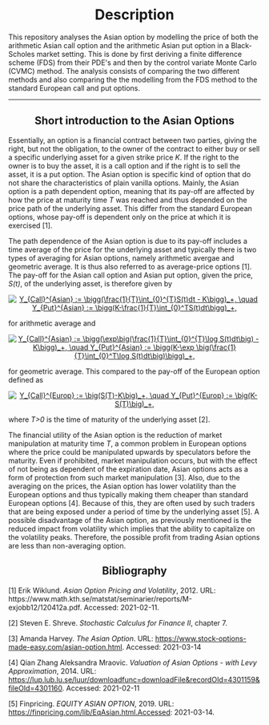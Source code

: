 <h1 align="center"> Description </h1>
This repository analyses the Asian option by modelling the price of both the arithmetic Asian call option and the arithmetic Asian put option in a Black-Scholes market setting. This is done by first deriving a finite difference scheme (FDS) from their PDE's and then by the control variate Monte Carlo (CVMC) method. The analysis consists of comparing the two different methods and also comparing the the modelling from the FDS method to the standard European call and put options. 

<hr>

<h2 align="center">Short introduction to the Asian Options</h2>

Essentially, an option is a financial contract between two parties, giving the right, but not the obligation, to the owner of the contract to either buy or sell a specific underlying asset for a given strike price <i>K</i>. If the right to the owner is to buy the asset, it is a call option and if the right is to sell the asset, it is a put option. The Asian option is specific kind of option that do not share the characteristics of plain vanilla options. Mainly, the Asian option is a path dependent option, meaning that its pay-off are affected by how the price at maturity time <i>T</i> was reached and thus depended on the price path of the underlying asset. This differ from the standard European options, whose pay-off is dependent only on the price at which it is exercised [1].


The path dependence of the Asian option is due to its pay-off includes a time average of the price for the underlying asset and typically there is two types of averaging for Asian options, namely arithmetic avergae and geometric average. It is thus also referred to as average-price options [1]. The pay-off for the Asian call option and Asian put option, given the price, <i>S(t)</i>, of the underlying asset, is therefore given by

<p align="center"><a href="https://www.codecogs.com/eqnedit.php?latex=Y_{Call}^{Asian}&space;:=&space;\bigg(\frac{1}{T}\int_{0}^{T}S(t)dt&space;-&space;K\bigg)_&plus;,&space;\quad&space;Y_{Put}^{Asian}&space;:=&space;\bigg(K-\frac{1}{T}\int_{0}^TS(t)dt\bigg)_&plus;," target="_blank"><img src="https://latex.codecogs.com/gif.latex?Y_{Call}^{Asian}&space;:=&space;\bigg(\frac{1}{T}\int_{0}^{T}S(t)dt&space;-&space;K\bigg)_&plus;,&space;\quad&space;Y_{Put}^{Asian}&space;:=&space;\bigg(K-\frac{1}{T}\int_{0}^TS(t)dt\bigg)_&plus;," title="Y_{Call}^{Asian} := \bigg(\frac{1}{T}\int_{0}^{T}S(t)dt - K\bigg)_+, \quad Y_{Put}^{Asian} := \bigg(K-\frac{1}{T}\int_{0}^TS(t)dt\bigg)_+," /></a></p>

for arithmetic average and 

<p align="center"><a href="https://www.codecogs.com/eqnedit.php?latex=Y_{Call}^{Asian}&space;:=&space;\bigg(\exp\big(\frac{1}{T}\int_{0}^{T}\log&space;S(t)dt\big)&space;-&space;K\bigg)_&plus;,&space;\quad&space;Y_{Put}^{Asian}&space;:=&space;\bigg(K-\exp&space;\big(\frac{1}{T}\int_{0}^T\log&space;S(t)dt\big)\bigg)_&plus;," target="_blank"><img src="https://latex.codecogs.com/png.latex?Y_{Call}^{Asian}&space;:=&space;\bigg(\exp\big(\frac{1}{T}\int_{0}^{T}\log&space;S(t)dt\big)&space;-&space;K\bigg)_&plus;,&space;\quad&space;Y_{Put}^{Asian}&space;:=&space;\bigg(K-\exp&space;\big(\frac{1}{T}\int_{0}^T\log&space;S(t)dt\big)\bigg)_&plus;," title="Y_{Call}^{Asian} := \bigg(\exp\big(\frac{1}{T}\int_{0}^{T}\log S(t)dt\big) - K\bigg)_+, \quad Y_{Put}^{Asian} := \bigg(K-\exp \big(\frac{1}{T}\int_{0}^T\log S(t)dt\big)\bigg)_+," /></a></p>

for geometric average. This compared to the pay-off of the European option defined as 

<p align="center"><a href="https://www.codecogs.com/eqnedit.php?latex=Y_{Call}^{Europ}&space;:=&space;\big(S(T)-K\big)_&plus;,&space;\quad&space;Y_{Put}^{Europ}&space;:=&space;\big(K-S(T)\big)_&plus;," target="_blank"><img src="https://latex.codecogs.com/png.latex?Y_{Call}^{Europ}&space;:=&space;\big(S(T)-K\big)_&plus;,&space;\quad&space;Y_{Put}^{Europ}&space;:=&space;\big(K-S(T)\big)_&plus;," title="Y_{Call}^{Europ} := \big(S(T)-K\big)_+, \quad Y_{Put}^{Europ} := \big(K-S(T)\big)_+," /></a></p>

where <i>T>0</i> is the time of maturity of the underlying asset [2]. 


The financial utility of the Asian option is the reduction of market manipulation at maturity time <i>T</i>, a common problem in European options where the price could be manipulated upwards by speculators before the maturity. Even if prohibited, market manipulation occurs, but with the effect of not being as dependent of the expiration date, Asian options acts as a form of protection from such market manipulation [3]. Also, due to the averaging on the prices, the Asian option has lower volatility than the European options and thus typically making them cheaper than standard European options [4]. Because of this, they are often used by such traders that are being exposed under a period of time by the underlying asset [5]. A possible disadvantage of the Asian option, as previously mentioned is the reduced impact from volatility which implies that the ability to capitalize on the volatility peaks. Therefore, the possible profit from trading Asian options are less than non-averaging option.


<h2 align="center">Bibliography</h2>
[1] Erik Wiklund. <i>Asian Option Pricing and Volatility</i>, 2012. URL: https://www.math.kth.se/matstat/seminarier/reports/M-exjobb12/120412a.pdf. Accessed: 2021-02-11.


[2] Steven E. Shreve. <i>Stochastic Calculus for Finance II</i>, chapter 7.

[3] Amanda Harvey. <i>The Asian Option</i>. URL: https://www.stock-options-made-easy.com/asian-option.html. Accessed: 2021-03-14

[4] Qian Zhang Aleksandra Mraovic. <i>Valuation of Asian Options - with Levy Approximation</i>, 2014. URL: https://lup.lub.lu.se/luur/downloadfunc=downloadFile&recordOId=4301159&fileOId=4301160. Accessed: 2021-02-11

[5] Finpricing. <i>EQUITY ASIAN OPTION</i>, 2019. URL: https://finpricing.com/lib/EqAsian.html.Accessed: 2021-03-14.
